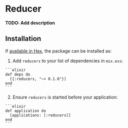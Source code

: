 # Reducer

**TODO: Add description**

## Installation

If [available in Hex](https://hex.pm/docs/publish), the package can be installed as:

  1. Add `reducers` to your list of dependencies in `mix.exs`:

    ```elixir
    def deps do
      [{:reducers, "~> 0.1.0"}]
    end
    ```

  2. Ensure `reducers` is started before your application:

    ```elixir
    def application do
      [applications: [:reducers]]
    end
    ```

